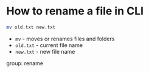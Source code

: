 # How to rename a file in CLI

```bash
mv old.txt new.txt
```

- `mv` - moves or renames files and folders
- `old.txt` - current file name
- `new.txt` - new file name

group: rename


